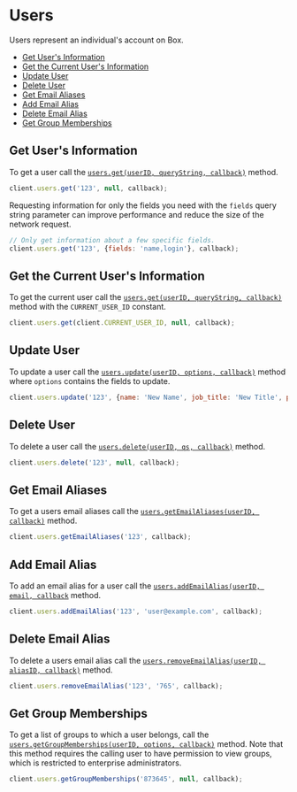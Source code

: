 Users
=====

Users represent an individual's account on Box.

* [Get User's Information](#get-users-information)
* [Get the Current User's Information](#get-the-current-users-information)
* [Update User](#update-user)
* [Delete User](#delete-user)
* [Get Email Aliases](#get-email-aliases)
* [Add Email Alias](#add-email-alias)
* [Delete Email Alias](#delete-email-alias)
* [Get Group Memberships](#get-group-memberships)

Get User's Information
----------------------------------

To get a user call the [`users.get(userID, queryString, callback)`](http://opensource.box.com/box-node-sdk/Users.html#get) method.

```js
client.users.get('123', null, callback);
```

Requesting information for only the fields you need with the `fields` query
string parameter can improve performance and reduce the size of the network
request.

```js
// Only get information about a few specific fields.
client.users.get('123', {fields: 'name,login'}, callback);
```


Get the Current User's Information
----------------------------------

To get the current user call the [`users.get(userID, queryString, callback)`](http://opensource.box.com/box-node-sdk/Users.html#get) method with the `CURRENT_USER_ID` constant.

```js
client.users.get(client.CURRENT_USER_ID, null, callback);
```


Update User
-----------

To update a user call the [`users.update(userID, options, callback)`](http://opensource.box.com/box-node-sdk/Users.html#update) method where `options` contains the fields to update.

```js
client.users.update('123', {name: 'New Name', job_title: 'New Title', phone: '555-1111'}, callback);
```


Delete User
-----------

To delete a user call the [`users.delete(userID, qs, callback)`](http://opensource.box.com/box-node-sdk/Users.html#delete) method.
```js
client.users.delete('123', null, callback);
```


Get Email Aliases
-----------------

To get a users email aliases call the [`users.getEmailAliases(userID, callback)`](http://opensource.box.com/box-node-sdk/Users.html#getEmailAliases) method.

```js
client.users.getEmailAliases('123', callback);
```


Add Email Alias
---------------

To add an email alias for a user call the [`users.addEmailAlias(userID, email, callback`](http://opensource.box.com/box-node-sdk/Users.html#addEmailAlias) method.

```js
client.users.addEmailAlias('123', 'user@example.com', callback);
```


Delete Email Alias
------------------

To delete a users email alias call the [`users.removeEmailAlias(userID, aliasID, callback)`](http://opensource.box.com/box-node-sdk/Users.html#removeEmailAlias) method.

```js
client.users.removeEmailAlias('123', '765', callback);
```

Get Group Memberships
---------------------

To get a list of groups to which a user belongs, call the
[`users.getGroupMemberships(userID, options, callback)`](http://opensource.box.com/box-node-sdk/Users.html#getGroupMemberships)
method.  Note that this method requires the calling user to have permission to
view groups, which is restricted to enterprise administrators.

```js
client.users.getGroupMemberships('873645', null, callback);
```

